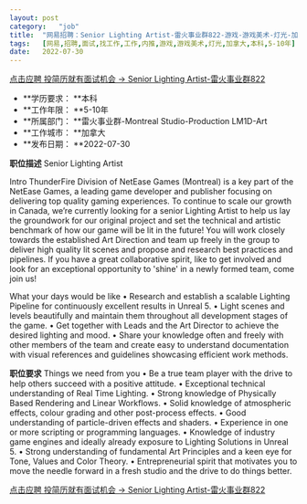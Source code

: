 ```yaml
---
layout:	post
category:	"job"
title:	"网易招聘：Senior Lighting Artist-雷火事业群822-游戏-游戏美术-灯光-加拿大本科5-10年"
tags:	[网易,招聘,面试,找工作,工作,内推,游戏,游戏美术,灯光,加拿大,本科,5-10年]
date:	2022-07-30
---
```


[点击应聘 投简历就有面试机会 -> Senior Lighting Artist-雷火事业群822](http://mobile.bole.netease.com/bole/boleDetail?id=41931&employeeId=346f03c3cda5f04c&key=all)



- **学历要求： **本科
- **工作年限： **5-10年
- **所属部门： **雷火事业群-Montreal Studio-Production LM1D-Art
- **工作城市： **加拿大
- **发布日期： **2022-07-30



**职位描述**
Senior Lighting Artist

Intro
ThunderFire Division of NetEase Games (Montreal) is a key part of the NetEase Games, a leading game developer and publisher focusing on delivering top quality gaming experiences.
To continue to scale our growth in Canada, we’re currently looking for a senior Lighting Artist to help us lay the groundwork for our original project and set the technical and artistic benchmark of how our game will be lit in the future!
You will work closely towards the established Art Direction and team up freely in the group to deliver high quality lit scenes and propose and research best practices and pipelines.
If you have a great collaborative spirit, like to get involved and look for an exceptional opportunity to 'shine' in a newly formed team, come join us!

What your days would be like
•	Research and establish a scalable Lighting Pipeline for continuously excellent results in Unreal 5.
•	Light scenes and levels beautifully and maintain them throughout all development stages of the game.
•	Get together with Leads and the Art Director to achieve the desired lighting and mood.
•	Share your knowledge often and freely with other members of the team and create easy to understand documentation with visual references and guidelines showcasing efficient work methods.



**职位要求**
Things we need from you
•	Be a true team player with the drive to help others succeed with a positive attitude.
•	Exceptional technical understanding of Real Time Lighting.
•	Strong knowledge of Physically Based Rendering and Linear Workflows.
•	Solid knowledge of atmospheric effects, colour grading and other post-process effects.
•	Good understanding of particle-driven effects and shaders.
•	Experience in one or more scripting or programming languages.
•	Knowledge of industry game engines and ideally already exposure to Lighting Solutions in Unreal 5.
•	Strong understanding of fundamental Art Principles and a keen eye for Tone, Values and Color Theory.
•	Entrepreneurial spirit that motivates you to move the needle forward in a fresh studio and the drive to do things better.



[点击应聘 投简历就有面试机会 -> Senior Lighting Artist-雷火事业群822](http://mobile.bole.netease.com/bole/boleDetail?id=41931&employeeId=346f03c3cda5f04c&key=all)